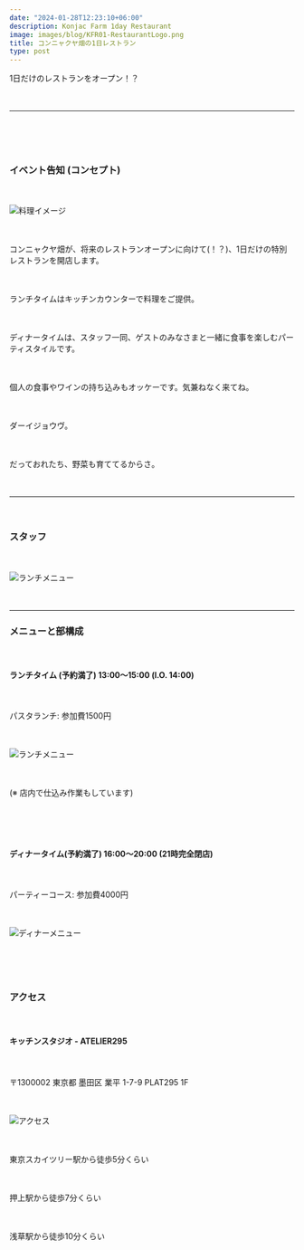 ```yaml
---
date: "2024-01-28T12:23:10+06:00"
description: Konjac Farm 1day Restaurant
image: images/blog/KFR01-RestaurantLogo.png
title: コンニャクヤ畑の1日レストラン
type: post
---
```



1日だけのレストランをオープン！？

　

---------

　


　

### イベント告知 (コンセプト)

　

![料理イメージ](https://mrunadon.github.io/caffeproject/images/blog/KFR01-Course.png)


　

コンニャクヤ畑が、将来のレストランオープンに向けて(！？)、1日だけの特別レストランを開店します。

　

ランチタイムはキッチンカウンターで料理をご提供。

　

ディナータイムは、スタッフ一同、ゲストのみなさまと一緒に食事を楽しむパーティスタイルです。

　

個人の食事やワインの持ち込みもオッケーです。気兼ねなく来てね。

　

ダーイジョウヴ。

　

だっておれたち、野菜も育ててるからさ。

　

---------

　


### スタッフ

　　

![ランチメニュー](https://mrunadon.github.io/caffeproject/images/blog/KFR01-Staff.png)

　

---------



### メニューと部構成

　
#### ランチタイム (予約満了) 13:00〜15:00 (l.O. 14:00)

　

パスタランチ: 参加費1500円

　

![ランチメニュー](https://mrunadon.github.io/caffeproject/images/blog/KFR01-LunchMenu.png)

　

(※ 店内で仕込み作業もしています)

　


　

#### ディナータイム(予約満了) 16:00〜20:00 (21時完全閉店)

　

パーティーコース: 参加費4000円

　　

![ディナーメニュー](https://mrunadon.github.io/caffeproject/images/blog/KFR01-DinnerMenu.png)


　

　

### アクセス

　

#### キッチンスタジオ - ATELIER295

　

〒1300002 東京都 墨田区 業平 1-7-9 PLAT295 1F

　

![アクセス](https://mrunadon.github.io/caffeproject/images/blog/KFR01-Route.png)

　

東京スカイツリー駅から徒歩5分くらい

　

押上駅から徒歩7分くらい

　

浅草駅から徒歩10分くらい

